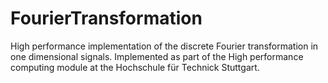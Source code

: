 # FourierTransformation
High performance implementation of the discrete Fourier transformation in one dimensional signals.
Implemented as part of the High performance computing module at the Hochschule für Technick Stuttgart.
